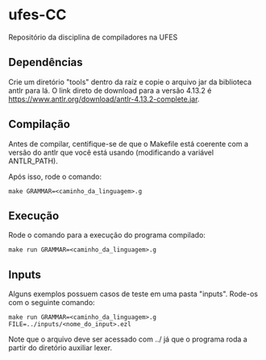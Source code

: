 # ufes-CC

Repositório da disciplina de compiladores na UFES

## Dependências

Crie um diretório "tools" dentro da raíz e copie o arquivo jar da biblioteca antlr para lá.
O link direto de download para a versão 4.13.2 é https://www.antlr.org/download/antlr-4.13.2-complete.jar.

## Compilação

Antes de compilar, centifique-se de que o Makefile está coerente com a versão do antlr que você está usando (modificando a variável ANTLR_PATH).

Após isso, rode o comando:

`make GRAMMAR=<caminho_da_linguagem>.g`

## Execução

Rode o comando para a execução do programa compilado:

`make run GRAMMAR=<caminho_da_linguagem>.g`

## Inputs

Alguns exemplos possuem casos de teste em uma pasta "inputs". Rode-os com o seguinte comando:

`make run GRAMMAR=<caminho_da_linguagem>.g FILE=../inputs/<nome_do_input>.ezl`

Note que o arquivo deve ser acessado com ../ já que o programa roda a partir do diretório auxiliar lexer.
